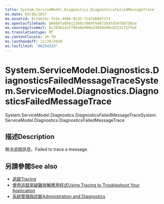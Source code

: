 ```yaml
---
title: System.ServiceModel.Diagnostics.DiagnosticsFailedMessageTrace
ms.date: 03/30/2017
ms.assetid: 8c1de25c-7e1e-4986-9c32-fc47a604f373
ms.openlocfilehash: b6660fa8561226917689f9467359fd34f0bf38aa
ms.sourcegitcommit: bc293b14af795e0e999e3304dd40c0222cf2ffe4
ms.translationtype: MT
ms.contentlocale: zh-TW
ms.lasthandoff: 11/26/2020
ms.locfileid: "96254333"
---
```

# <a name="systemservicemodeldiagnosticsdiagnosticsfailedmessagetrace"></a><span data-ttu-id="b4155-102">System.ServiceModel.Diagnostics.DiagnosticsFailedMessageTrace</span><span class="sxs-lookup"><span data-stu-id="b4155-102">System.ServiceModel.Diagnostics.DiagnosticsFailedMessageTrace</span></span>

<span data-ttu-id="b4155-103">System.ServiceModel.Diagnostics.DiagnosticsFailedMessageTrace</span><span class="sxs-lookup"><span data-stu-id="b4155-103">System.ServiceModel.Diagnostics.DiagnosticsFailedMessageTrace</span></span>  
  
## <a name="description"></a><span data-ttu-id="b4155-104">描述</span><span class="sxs-lookup"><span data-stu-id="b4155-104">Description</span></span>  

 <span data-ttu-id="b4155-105">無法追蹤訊息。</span><span class="sxs-lookup"><span data-stu-id="b4155-105">Failed to trace a message.</span></span>  
  
## <a name="see-also"></a><span data-ttu-id="b4155-106">另請參閱</span><span class="sxs-lookup"><span data-stu-id="b4155-106">See also</span></span>

- [<span data-ttu-id="b4155-107">追蹤</span><span class="sxs-lookup"><span data-stu-id="b4155-107">Tracing</span></span>](index.md)
- [<span data-ttu-id="b4155-108">使用追蹤來疑難排解應用程式</span><span class="sxs-lookup"><span data-stu-id="b4155-108">Using Tracing to Troubleshoot Your Application</span></span>](using-tracing-to-troubleshoot-your-application.md)
- [<span data-ttu-id="b4155-109">系統管理與診斷</span><span class="sxs-lookup"><span data-stu-id="b4155-109">Administration and Diagnostics</span></span>](../index.md)
